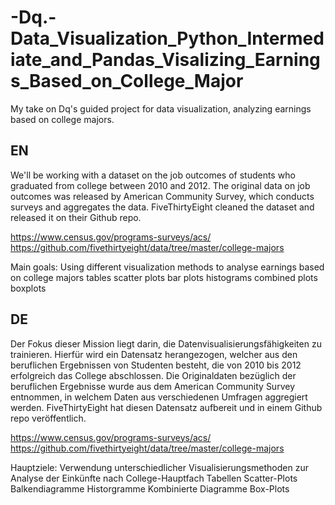# -Dq.-Data_Visualization_Python_Intermediate_and_Pandas_Visalizing_Earnings_Based_on_College_Major
My take on Dq's guided project for data visualization, analyzing earnings based on college majors.

EN
-------------------------------------
We'll be working with a dataset on the job outcomes of students who graduated from college between 2010 and 2012. The original data on job outcomes was released by American Community Survey, which conducts surveys and aggregates the data. FiveThirtyEight cleaned the dataset and released it on their Github repo.

https://www.census.gov/programs-surveys/acs/
https://github.com/fivethirtyeight/data/tree/master/college-majors

Main goals:
    Using different visualization methods to analyse earnings based on college majors
      tables
      scatter plots
      bar plots
      histograms
      combined plots
      boxplots
      
DE
--------------------------------------
Der Fokus dieser Mission liegt darin, die Datenvisualisierungsfähigkeiten zu trainieren. Hierfür wird ein Datensatz herangezogen, welcher aus den beruflichen Ergebnissen von Studenten besteht, die von 2010 bis 2012 erfolgreich das College abschlossen. Die Originaldaten bezüglich der beruflichen Ergebnisse wurde aus dem American Community Survey entnommen, in welchem Daten aus verschiedenen Umfragen aggregiert werden. FiveThirtyEight hat diesen Datensatz aufbereit und in einem Github repo veröffentlich.

https://www.census.gov/programs-surveys/acs/
https://github.com/fivethirtyeight/data/tree/master/college-majors

Hauptziele:
    Verwendung unterschiedlicher Visualisierungsmethoden zur Analyse der Einkünfte nach College-Hauptfach
      Tabellen
      Scatter-Plots
      Balkendiagramme
      Historgramme
      Kombinierte Diagramme
      Box-Plots

